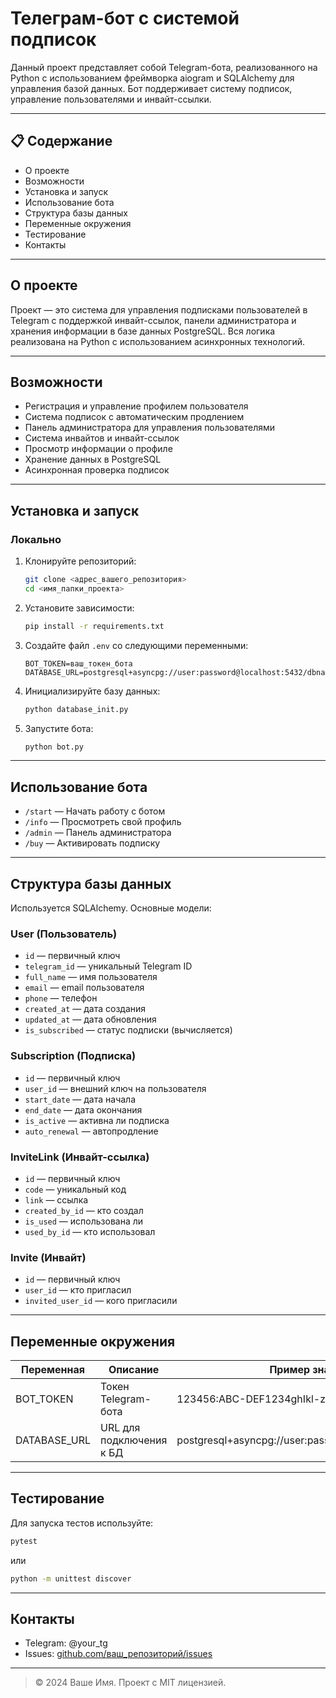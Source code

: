 # Телеграм-бот с системой подписок

Данный проект представляет собой Telegram-бота, реализованного на Python с использованием фреймворка aiogram и SQLAlchemy для управления базой данных. Бот поддерживает систему подписок, управление пользователями и инвайт-ссылки.

---

## 📋 Содержание

- О проекте
- Возможности
- Установка и запуск
- Использование бота
- Структура базы данных
- Переменные окружения
- Тестирование
- Контакты

---

## О проекте

Проект — это система для управления подписками пользователей в Telegram с поддержкой инвайт-ссылок, панели администратора и хранения информации в базе данных PostgreSQL. Вся логика реализована на Python с использованием асинхронных технологий.

---

## Возможности

- Регистрация и управление профилем пользователя
- Система подписок с автоматическим продлением
- Панель администратора для управления пользователями
- Система инвайтов и инвайт-ссылок
- Просмотр информации о профиле
- Хранение данных в PostgreSQL
- Асинхронная проверка подписок

---

## Установка и запуск

### Локально

1. Клонируйте репозиторий:
   ```bash
   git clone <адрес_вашего_репозитория>
   cd <имя_папки_проекта>
   ```
2. Установите зависимости:
   ```bash
   pip install -r requirements.txt
   ```
3. Создайте файл `.env` со следующими переменными:
   ```
   BOT_TOKEN=ваш_токен_бота
   DATABASE_URL=postgresql+asyncpg://user:password@localhost:5432/dbname
   ```
4. Инициализируйте базу данных:
   ```bash
   python database_init.py
   ```
5. Запустите бота:
   ```bash
   python bot.py
   ```

---

## Использование бота

- `/start` — Начать работу с ботом
- `/info` — Просмотреть свой профиль
- `/admin` — Панель администратора
- `/buy` — Активировать подписку

---

## Структура базы данных

Используется SQLAlchemy. Основные модели:

### User (Пользователь)
- `id` — первичный ключ
- `telegram_id` — уникальный Telegram ID
- `full_name` — имя пользователя
- `email` — email пользователя
- `phone` — телефон
- `created_at` — дата создания
- `updated_at` — дата обновления
- `is_subscribed` — статус подписки (вычисляется)

### Subscription (Подписка)
- `id` — первичный ключ
- `user_id` — внешний ключ на пользователя
- `start_date` — дата начала
- `end_date` — дата окончания
- `is_active` — активна ли подписка
- `auto_renewal` — автопродление

### InviteLink (Инвайт-ссылка)
- `id` — первичный ключ
- `code` — уникальный код
- `link` — ссылка
- `created_by_id` — кто создал
- `is_used` — использована ли
- `used_by_id` — кто использовал

### Invite (Инвайт)
- `id` — первичный ключ
- `user_id` — кто пригласил
- `invited_user_id` — кого пригласили

---

## Переменные окружения

| Переменная      | Описание                        | Пример значения                        |
|-----------------|---------------------------------|----------------------------------------|
| BOT_TOKEN       | Токен Telegram-бота             | 123456:ABC-DEF1234ghIkl-zyx57W2v1u123ew11 |
| DATABASE_URL    | URL для подключения к БД        | postgresql+asyncpg://user:pass@localhost:5432/dbname |

---

## Тестирование

Для запуска тестов используйте:

```bash
pytest
```
или
```bash
python -m unittest discover
```

---

## Контакты

- Telegram: @your_tg
- Issues: [github.com/ваш_репозиторий/issues](https://github.com/ваш_репозиторий/issues)

---

> © 2024 Ваше Имя. Проект с MIT лицензией.

